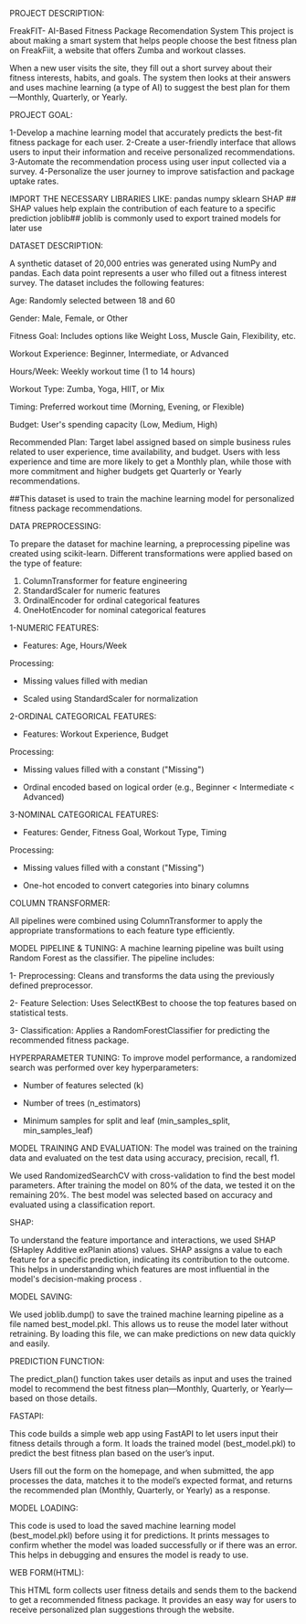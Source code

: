 PROJECT DESCRIPTION:

FreakFIT-  AI-Based Fitness Package Recomendation System
This project is about making a smart system that helps people choose the best fitness plan on FreakFiit, a website that offers Zumba and workout classes.

When a new user visits the site, they fill out a short survey about their fitness interests, habits, and goals. The system then looks at their answers and uses machine learning (a type of AI) to suggest the best plan for them—Monthly, Quarterly, or Yearly.

PROJECT GOAL:

1-Develop a machine learning model that accurately predicts the best-fit fitness package for each user.
2-Create a user-friendly interface that allows users to input their information and receive personalized recommendations.
3-Automate the recommendation process using user input collected via a survey.
4-Personalize the user journey to improve satisfaction and package uptake rates.

IMPORT THE NECESSARY LIBRARIES LIKE:
pandas
numpy
sklearn
SHAP ## SHAP values help explain the contribution of each feature to a specific prediction
joblib## joblib is commonly used to export trained models for later use


DATASET DESCRIPTION:

A synthetic dataset of 20,000 entries was generated using NumPy and pandas. Each data point represents a user who filled out a fitness interest survey. The dataset includes the following features:

Age: Randomly selected between 18 and 60

Gender: Male, Female, or Other

Fitness Goal: Includes options like Weight Loss, Muscle Gain, Flexibility, etc.

Workout Experience: Beginner, Intermediate, or Advanced

Hours/Week: Weekly workout time (1 to 14 hours)

Workout Type: Zumba, Yoga, HIIT, or Mix

Timing: Preferred workout time (Morning, Evening, or Flexible)

Budget: User's spending capacity (Low, Medium, High)

Recommended Plan: Target label assigned based on simple business rules related to user experience, time availability, and budget. Users with less experience and time are more likely to get a Monthly plan, while those with more commitment and higher budgets get Quarterly or Yearly recommendations.

##This dataset is used to train the machine learning model for personalized fitness package recommendations.

DATA PREPROCESSING:

To prepare the dataset for machine learning, a preprocessing pipeline was created using scikit-learn. Different transformations were applied based on the type of feature:
1. ColumnTransformer for feature engineering
2. StandardScaler for numeric features
3. OrdinalEncoder for ordinal categorical features
4. OneHotEncoder for nominal categorical features


1-NUMERIC FEATURES:
* Features: Age, Hours/Week

Processing:

 * Missing values filled with median

 * Scaled using StandardScaler for normalization


2-ORDINAL CATEGORICAL FEATURES:
 * Features: Workout Experience, Budget

Processing:

  * Missing values filled with a constant ("Missing")

  * Ordinal encoded based on logical order (e.g., Beginner < Intermediate < Advanced)


3-NOMINAL CATEGORICAL FEATURES:

* Features: Gender, Fitness Goal, Workout Type, Timing

Processing:

  * Missing values filled with a constant ("Missing")

  * One-hot encoded to convert categories into binary columns

COLUMN TRANSFORMER:

All pipelines were combined using ColumnTransformer to apply the appropriate transformations to each feature type efficiently.

MODEL PIPELINE & TUNING:
A machine learning pipeline was built using Random Forest as the classifier. The pipeline includes:

1- Preprocessing: Cleans and transforms the data using the previously defined preprocessor.

2- Feature Selection: Uses SelectKBest to choose the top features based on statistical tests.

3- Classification: Applies a RandomForestClassifier for predicting the recommended fitness package.

HYPERPARAMETER TUNING:
To improve model performance, a randomized search was performed over key hyperparameters:

* Number of features selected (k)

* Number of trees (n_estimators)

* Minimum samples for split and leaf (min_samples_split, min_samples_leaf)


MODEL TRAINING AND EVALUATION:
The model was trained on the training data and evaluated on the test data using accuracy, precision, recall, f1.

We used RandomizedSearchCV with cross-validation to find the best model parameters. After training the model on 80% of the data, we tested it on the remaining 20%. The best model was selected based on accuracy and evaluated using a classification report.



SHAP:

To understand the feature importance and interactions, we used SHAP (SHapley Additive exPlanin ations) values. SHAP assigns a value to each feature for a specific prediction, indicating its contribution to the outcome. This helps in understanding which features are most influential in the model's decision-making process .


MODEL SAVING:

We used joblib.dump() to save the trained machine learning pipeline as a file named best_model.pkl. This allows us to reuse the model later without retraining. By loading this file, we can make predictions on new data quickly and easily.



PREDICTION FUNCTION:

The predict_plan() function takes user details as input and uses the trained model to recommend the best fitness plan—Monthly, Quarterly, or Yearly—based on those details.


FASTAPI:

This code builds a simple web app using FastAPI to let users input their fitness details through a form. It loads the trained model (best_model.pkl) to predict the best fitness plan based on the user’s input.

Users fill out the form on the homepage, and when submitted, the app processes the data, matches it to the model’s expected format, and returns the recommended plan (Monthly, Quarterly, or Yearly) as a response.



MODEL LOADING:

This code is used to load the saved machine learning model (best_model.pkl) before using it for predictions. It prints messages to confirm whether the model was loaded successfully or if there was an error. This helps in debugging and ensures the model is ready to use.


WEB FORM(HTML):

This HTML form collects user fitness details and sends them to the backend to get a recommended fitness package. It provides an easy way for users to receive personalized plan suggestions through the website.
